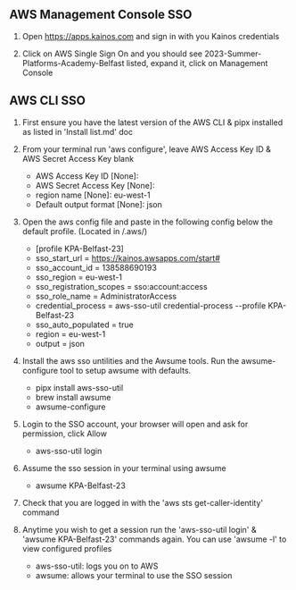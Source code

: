 ## AWS Management Console SSO

1. Open https://apps.kainos.com and sign in with you Kainos credentials

2. Click on AWS Single Sign On and you should see 2023-Summer-Platforms-Academy-Belfast listed, expand it, click on Management Console

## AWS CLI SSO

1. First ensure you have the latest version of the AWS CLI & pipx installed as listed in 'Install list.md' doc

2. From your terminal run 'aws configure', leave AWS Access Key ID & AWS Secret Access Key blank

    - AWS Access Key ID [None]: 
    - AWS Secret Access Key [None]: 
    - region name [None]: eu-west-1
    - Default output format [None]: json

3. Open the aws config file and paste in the following config below the default profile. (Located in </your-home-folder>/.aws/)

    - [profile KPA-Belfast-23]
    - sso_start_url = https://kainos.awsapps.com/start#
    - sso_account_id = 138588690193
    - sso_region = eu-west-1
    - sso_registration_scopes = sso:account:access
    - sso_role_name = AdministratorAccess
    - credential_process = aws-sso-util credential-process --profile KPA-Belfast-23
    - sso_auto_populated = true
    - region = eu-west-1
    - output = json

4. Install the aws sso untilities and the Awsume tools. Run the awsume-configure tool to setup awsume with defaults.
    
    - pipx install aws-sso-util
    - brew install awsume
    - awsume-configure

5. Login to the SSO account, your browser will open and ask for permission, click Allow

    - aws-sso-util login

6. Assume the sso session in your terminal using awsume

    - awsume KPA-Belfast-23

7. Check that you are logged in with the 'aws sts get-caller-identity' command

9. Anytime you wish to get a session run the 'aws-sso-util login' & 'awsume KPA-Belfast-23' commands again. You can use 'awsume -l' to view configured profiles
    - aws-sso-util: logs you on to AWS
    - awsume: allows your terminal to use the SSO session
